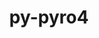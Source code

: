 ---
title: "py-pyro4"
layout: cache
categories: [package, develop]
meta: {"versions": ["4.81"], "compilers": ["gcc@=11.1.0"], "oss": ["ubuntu20.04"], "platforms": ["linux"], "targets": ["ppc64le", "x86_64_v3"], "stacks": ["e4s", "e4s-power", "root"], "num_specs": 15, "num_specs_by_stack": {"e4s-power": 8, "root": 15, "e4s": 7}}
spec_details: [{"hash": "vxrdaamzfx2ghze2s2k5hncolmqoqqyj", "compiler": "gcc@=11.1.0", "versions": ["4.81"], "os": "ubuntu20.04", "platform": "linux", "target": "ppc64le", "variants": ["build_system=python_pip"], "stacks": ["e4s-power", "root"], "size": "-", "tarball": "https://binaries.spack.io/develop/build_cache/linux-ubuntu20.04-ppc64le/gcc-11.1.0/py-pyro4-4.81/linux-ubuntu20.04-ppc64le-gcc-11.1.0-py-pyro4-4.81-vxrdaamzfx2ghze2s2k5hncolmqoqqyj.spack"}, {"hash": "jexpww3r5u5wsmrpf5b6nyvpd44ycobi", "compiler": "gcc@=11.1.0", "versions": ["4.81"], "os": "ubuntu20.04", "platform": "linux", "target": "ppc64le", "variants": ["build_system=python_pip"], "stacks": ["e4s-power", "root"], "size": "-", "tarball": "https://binaries.spack.io/develop/build_cache/linux-ubuntu20.04-ppc64le/gcc-11.1.0/py-pyro4-4.81/linux-ubuntu20.04-ppc64le-gcc-11.1.0-py-pyro4-4.81-jexpww3r5u5wsmrpf5b6nyvpd44ycobi.spack"}, {"hash": "hpbz6ln2aabyx32pi4looyjyxif4dlr3", "compiler": "gcc@=11.1.0", "versions": ["4.81"], "os": "ubuntu20.04", "platform": "linux", "target": "ppc64le", "variants": ["build_system=python_pip"], "stacks": ["e4s-power", "root"], "size": "-", "tarball": "https://binaries.spack.io/develop/build_cache/linux-ubuntu20.04-ppc64le/gcc-11.1.0/py-pyro4-4.81/linux-ubuntu20.04-ppc64le-gcc-11.1.0-py-pyro4-4.81-hpbz6ln2aabyx32pi4looyjyxif4dlr3.spack"}, {"hash": "4vs2daf6z7z5jbyj5f7c2nnkcfyjfggf", "compiler": "gcc@=11.1.0", "versions": ["4.81"], "os": "ubuntu20.04", "platform": "linux", "target": "ppc64le", "variants": ["build_system=python_pip"], "stacks": ["e4s-power", "root"], "size": "-", "tarball": "https://binaries.spack.io/develop/build_cache/linux-ubuntu20.04-ppc64le/gcc-11.1.0/py-pyro4-4.81/linux-ubuntu20.04-ppc64le-gcc-11.1.0-py-pyro4-4.81-4vs2daf6z7z5jbyj5f7c2nnkcfyjfggf.spack"}, {"hash": "z25dwwcn33jpbei7g7b7jobbpunitfqc", "compiler": "gcc@=11.1.0", "versions": ["4.81"], "os": "ubuntu20.04", "platform": "linux", "target": "ppc64le", "variants": ["build_system=python_pip"], "stacks": ["e4s-power", "root"], "size": "-", "tarball": "https://binaries.spack.io/develop/build_cache/linux-ubuntu20.04-ppc64le/gcc-11.1.0/py-pyro4-4.81/linux-ubuntu20.04-ppc64le-gcc-11.1.0-py-pyro4-4.81-z25dwwcn33jpbei7g7b7jobbpunitfqc.spack"}, {"hash": "xjdsencbxd6mt7zavstmerzmmp4gbmwi", "compiler": "gcc@=11.1.0", "versions": ["4.81"], "os": "ubuntu20.04", "platform": "linux", "target": "ppc64le", "variants": ["build_system=python_pip"], "stacks": ["e4s-power", "root"], "size": "-", "tarball": "https://binaries.spack.io/develop/build_cache/linux-ubuntu20.04-ppc64le/gcc-11.1.0/py-pyro4-4.81/linux-ubuntu20.04-ppc64le-gcc-11.1.0-py-pyro4-4.81-xjdsencbxd6mt7zavstmerzmmp4gbmwi.spack"}, {"hash": "3xdugtqcgzglmrt2olnoiziippkhy3yc", "compiler": "gcc@=11.1.0", "versions": ["4.81"], "os": "ubuntu20.04", "platform": "linux", "target": "ppc64le", "variants": ["build_system=python_pip"], "stacks": ["e4s-power", "root"], "size": "-", "tarball": "https://binaries.spack.io/develop/build_cache/linux-ubuntu20.04-ppc64le/gcc-11.1.0/py-pyro4-4.81/linux-ubuntu20.04-ppc64le-gcc-11.1.0-py-pyro4-4.81-3xdugtqcgzglmrt2olnoiziippkhy3yc.spack"}, {"hash": "umhh74hxfqna4bs5hdw2pwhmrc63324p", "compiler": "gcc@=11.1.0", "versions": ["4.81"], "os": "ubuntu20.04", "platform": "linux", "target": "ppc64le", "variants": ["build_system=python_pip"], "stacks": ["e4s-power", "root"], "size": "-", "tarball": "https://binaries.spack.io/develop/build_cache/linux-ubuntu20.04-ppc64le/gcc-11.1.0/py-pyro4-4.81/linux-ubuntu20.04-ppc64le-gcc-11.1.0-py-pyro4-4.81-umhh74hxfqna4bs5hdw2pwhmrc63324p.spack"}, {"hash": "fr7cxh5bkkdxvm7ra425l5i6gowithzf", "compiler": "gcc@=11.1.0", "versions": ["4.81"], "os": "ubuntu20.04", "platform": "linux", "target": "x86_64_v3", "variants": ["build_system=python_pip"], "stacks": ["e4s", "root"], "size": "-", "tarball": "https://binaries.spack.io/develop/build_cache/linux-ubuntu20.04-x86_64_v3/gcc-11.1.0/py-pyro4-4.81/linux-ubuntu20.04-x86_64_v3-gcc-11.1.0-py-pyro4-4.81-fr7cxh5bkkdxvm7ra425l5i6gowithzf.spack"}, {"hash": "pc53aqlmasoughiu4aywv5gomq6jwe7a", "compiler": "gcc@=11.1.0", "versions": ["4.81"], "os": "ubuntu20.04", "platform": "linux", "target": "x86_64_v3", "variants": ["build_system=python_pip"], "stacks": ["e4s", "root"], "size": "-", "tarball": "https://binaries.spack.io/develop/build_cache/linux-ubuntu20.04-x86_64_v3/gcc-11.1.0/py-pyro4-4.81/linux-ubuntu20.04-x86_64_v3-gcc-11.1.0-py-pyro4-4.81-pc53aqlmasoughiu4aywv5gomq6jwe7a.spack"}, {"hash": "imscxr7japhvlsysaorvit6j2u5prgjy", "compiler": "gcc@=11.1.0", "versions": ["4.81"], "os": "ubuntu20.04", "platform": "linux", "target": "x86_64_v3", "variants": ["build_system=python_pip"], "stacks": ["e4s", "root"], "size": "-", "tarball": "https://binaries.spack.io/develop/build_cache/linux-ubuntu20.04-x86_64_v3/gcc-11.1.0/py-pyro4-4.81/linux-ubuntu20.04-x86_64_v3-gcc-11.1.0-py-pyro4-4.81-imscxr7japhvlsysaorvit6j2u5prgjy.spack"}, {"hash": "dvnwgejokyimz5nacbgmwcu3gsufhofj", "compiler": "gcc@=11.1.0", "versions": ["4.81"], "os": "ubuntu20.04", "platform": "linux", "target": "x86_64_v3", "variants": ["build_system=python_pip"], "stacks": ["e4s", "root"], "size": "-", "tarball": "https://binaries.spack.io/develop/build_cache/linux-ubuntu20.04-x86_64_v3/gcc-11.1.0/py-pyro4-4.81/linux-ubuntu20.04-x86_64_v3-gcc-11.1.0-py-pyro4-4.81-dvnwgejokyimz5nacbgmwcu3gsufhofj.spack"}, {"hash": "66d4oboe5v7ydxpwgcseyhj7mtc4pp6n", "compiler": "gcc@=11.1.0", "versions": ["4.81"], "os": "ubuntu20.04", "platform": "linux", "target": "x86_64_v3", "variants": ["build_system=python_pip"], "stacks": ["e4s", "root"], "size": "-", "tarball": "https://binaries.spack.io/develop/build_cache/linux-ubuntu20.04-x86_64_v3/gcc-11.1.0/py-pyro4-4.81/linux-ubuntu20.04-x86_64_v3-gcc-11.1.0-py-pyro4-4.81-66d4oboe5v7ydxpwgcseyhj7mtc4pp6n.spack"}, {"hash": "vbpy4fh5fhhacthb5noraf5yqkt355ev", "compiler": "gcc@=11.1.0", "versions": ["4.81"], "os": "ubuntu20.04", "platform": "linux", "target": "x86_64_v3", "variants": ["build_system=python_pip"], "stacks": ["e4s", "root"], "size": "-", "tarball": "https://binaries.spack.io/develop/build_cache/linux-ubuntu20.04-x86_64_v3/gcc-11.1.0/py-pyro4-4.81/linux-ubuntu20.04-x86_64_v3-gcc-11.1.0-py-pyro4-4.81-vbpy4fh5fhhacthb5noraf5yqkt355ev.spack"}, {"hash": "es6ylp6dj4tpn73hhj7bmhieidna4vu4", "compiler": "gcc@=11.1.0", "versions": ["4.81"], "os": "ubuntu20.04", "platform": "linux", "target": "x86_64_v3", "variants": ["build_system=python_pip"], "stacks": ["e4s", "root"], "size": "-", "tarball": "https://binaries.spack.io/develop/build_cache/linux-ubuntu20.04-x86_64_v3/gcc-11.1.0/py-pyro4-4.81/linux-ubuntu20.04-x86_64_v3-gcc-11.1.0-py-pyro4-4.81-es6ylp6dj4tpn73hhj7bmhieidna4vu4.spack"}]
---